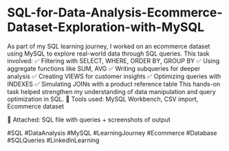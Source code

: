 # SQL-for-Data-Analysis-Ecommerce-Dataset-Exploration-with-MySQL
As part of my SQL learning journey, I worked on an ecommerce dataset using MySQL to explore real-world data through SQL queries. 
This task involved:
✅ Filtering with SELECT, WHERE, ORDER BY, GROUP BY
✅ Using aggregate functions like SUM, AVG
✅ Writing subqueries for deeper analysis
✅ Creating VIEWS for customer insights
✅ Optimizing queries with INDEXES
✅ Simulating JOINs with a product reference table
This hands-on task helped strengthen my understanding of data manipulation and query optimization in SQL.
🔗 Tools used: MySQL Workbench, CSV import, Ecommerce dataset

📸 Attached: SQL file with queries + screenshots of output

#SQL #DataAnalysis #MySQL #LearningJourney #Ecommerce #Database #SQLQueries #LinkedInLearning
